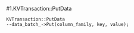 #1.KVTransaction::PutData

```
KVTransaction::PutData
--data_batch_->Put(column_family, key, value);
```